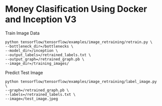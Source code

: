 # Money Clasification Using Docker and Inception V3

Train Image Data

```
python tensorflow/tensorflow/examples/image_retraining/retrain.py \
--bottleneck_dir=/bottlenecks \
--model_dir=/inception \
--output_labels=/retrained_labels.txt \
--output_graph=/retrained_graph.pb \
--image_dir=/training_images/
```

Predict Test Image

```
python tensorflow/tensorflow/examples/image_retraining/label_image.py \
--graph=/retrained_graph.pb \
--labels=/retrained_labels.txt \
--image=/test_image.jpeg 
```
